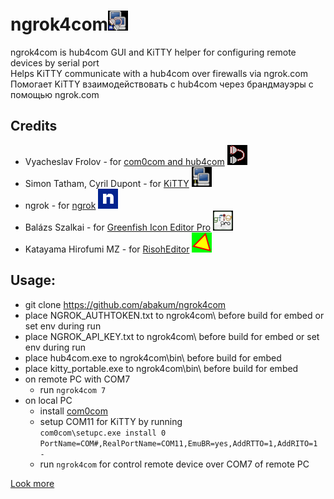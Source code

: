 # ngrok4com![ngrok4com](winres/icon32.png)

ngrok4com is hub4com GUI and KiTTY helper for configuring remote devices by serial port<br>
Helps KiTTY communicate with a hub4com over firewalls via ngrok.com<br>
Помогает KiTTY взаимодействовать с hub4com через брандмауэры с помощью ngrok.com

## Credits

- Vyacheslav Frolov - for [com0com and hub4com](https://com0com.sourceforge.net) ![com](winres/com.png)
- Simon Tatham, Cyril Dupont - for [KiTTY](https://github.com/cyd01/KiTTY) ![KiTTY](winres/KiTTY.png)
- ngrok - for [ngrok](https://github.com/ngrok/ngrok-go) ![ngrok](winres/ngrok.png)
- Balázs Szalkai - for [Greenfish Icon Editor Pro](http://greenfishsoftware.org/gfie.php) ![gfie](winres/gfie.png )
- Katayama Hirofumi MZ - for [RisohEditor](https://github.com/katahiromz/RisohEditor) ![re](winres/re.png )

## Usage:

- git clone https://github.com/abakum/ngrok4com
- place NGROK_AUTHTOKEN.txt to ngrok4com\ before build for embed or set env during run
- place NGROK_API_KEY.txt to ngrok4com\ before build for embed or set env during run
- place hub4com.exe to ngrok4com\bin\ before build for embed
- place kitty_portable.exe to ngrok4com\bin\ before build for embed
- on remote PC with COM7
  - run `ngrok4com 7`
- on local PC
  - install [com0com](https://sourceforge.net/projects/com0com/files/com0com/3.0.0.0)
  - setup COM11 for KiTTY by running<br>
 `com0com\setupc.exe install 0 PortName=COM#,RealPortName=COM11,EmuBR=yes,AddRTTO=1,AddRITO=1 -`
  - run `ngrok4com` for control remote device over COM7 of remote PC

[Look more](RFC2217.md)
